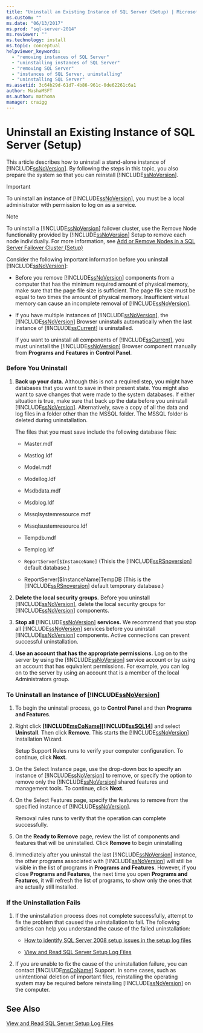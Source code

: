 ```yaml
---
title: "Uninstall an Existing Instance of SQL Server (Setup) | Microsoft Docs"
ms.custom: ""
ms.date: "06/13/2017"
ms.prod: "sql-server-2014"
ms.reviewer: ""
ms.technology: install
ms.topic: conceptual
helpviewer_keywords: 
  - "removing instances of SQL Server"
  - "uninstalling instances of SQL Server"
  - "removing SQL Server"
  - "instances of SQL Server, uninstalling"
  - "uninstalling SQL Server"
ms.assetid: 3c64b29d-61d7-4b86-961c-0de62261c6a1
author: MashaMSFT
ms.author: mathoma
manager: craigg
---
```

# Uninstall an Existing Instance of SQL Server (Setup)
  This article describes how to uninstall a stand-alone instance of [!INCLUDE[ssNoVersion](../../includes/ssnoversion-md.md)]. By following the steps in this topic, you also prepare the system so that you can reinstall [!INCLUDE[ssNoVersion](../../includes/ssnoversion-md.md)].  
  
> [!IMPORTANT]  
>  To uninstall an instance of [!INCLUDE[ssNoVersion](../../includes/ssnoversion-md.md)], you must be a local administrator with permission to log on as a service.  
  
> [!NOTE]  
>  To uninstall a [!INCLUDE[ssNoVersion](../../includes/ssnoversion-md.md)] failover cluster, use the Remove Node functionality provided by [!INCLUDE[ssNoVersion](../../includes/ssnoversion-md.md)] Setup to remove each node individually. For more information, see [Add or Remove Nodes in a SQL Server Failover Cluster &#40;Setup&#41;](../failover-clusters/install/add-or-remove-nodes-in-a-sql-server-failover-cluster-setup.md)  
  
 Consider the following important information before you uninstall [!INCLUDE[ssNoVersion](../../includes/ssnoversion-md.md)]:  
  
-   Before you remove [!INCLUDE[ssNoVersion](../../includes/ssnoversion-md.md)] components from a computer that has the minimum required amount of physical memory, make sure that the page file size is sufficient. The page file size must be equal to two times the amount of physical memory. Insufficient virtual memory can cause an incomplete removal of [!INCLUDE[ssNoVersion](../../includes/ssnoversion-md.md)].  
  
-   If you have multiple instances of [!INCLUDE[ssNoVersion](../../includes/ssnoversion-md.md)], the [!INCLUDE[ssNoVersion](../../includes/ssnoversion-md.md)] Browser uninstalls automatically when the last instance of [!INCLUDE[ssCurrent](../../includes/sscurrent-md.md)] is uninstalled.  
  
     If you want to uninstall all components of [!INCLUDE[ssCurrent](../../includes/sscurrent-md.md)], you must uninstall the [!INCLUDE[ssNoVersion](../../includes/ssnoversion-md.md)] Browser component manually from **Programs and Features** in **Control Panel**.  
  
### Before You Uninstall  
  
1.  **Back up your data.** Although this is not a required step, you might have databases that you want to save in their present state. You might also want to save changes that were made to the system databases. If either situation is true, make sure that back up the data before you uninstall [!INCLUDE[ssNoVersion](../../includes/ssnoversion-md.md)]. Alternatively, save a copy of all the data and log files in a folder other than the MSSQL folder. The MSSQL folder is deleted during uninstallation.  
  
     The files that you must save include the following database files:  
  
    -   Master.mdf  
  
    -   Mastlog.ldf  
  
    -   Model.mdf  
  
    -   Modellog.ldf  
  
    -   Msdbdata.mdf  
  
    -   Msdblog.ldf  
  
    -   Mssqlsystemresource.mdf  
  
    -   Mssqlsustemresource.ldf  
  
    -   Tempdb.mdf  
  
    -   Templog.ldf  
  
    -   `ReportServer[$InstanceName]` (Thisis the [!INCLUDE[ssRSnoversion](../../includes/ssrsnoversion-md.md)] default database.)  
  
    -   ReportServer[$InstanceName]TempDB (This is the [!INCLUDE[ssRSnoversion](../../includes/ssrsnoversion-md.md)] default temporary database.)  
  
2.  **Delete the local security groups.** Before you uninstall [!INCLUDE[ssNoVersion](../../includes/ssnoversion-md.md)], delete the local security groups for [!INCLUDE[ssNoVersion](../../includes/ssnoversion-md.md)] components.  
  
3.  **Stop all**  [!INCLUDE[ssNoVersion](../../includes/ssnoversion-md.md)] **services.** We recommend that you stop all [!INCLUDE[ssNoVersion](../../includes/ssnoversion-md.md)] services before you uninstall [!INCLUDE[ssNoVersion](../../includes/ssnoversion-md.md)] components. Active connections can prevent successful uninstallation.  
  
4.  **Use an account that has the appropriate permissions.** Log on to the server by using the [!INCLUDE[ssNoVersion](../../includes/ssnoversion-md.md)] service account or by using an account that has equivalent permissions. For example, you can log on to the server by using an account that is a member of the local Administrators group.  
  
### To Uninstall an Instance of [!INCLUDE[ssNoVersion](../../includes/ssnoversion-md.md)]  
  
1.  To begin the uninstall process, go to **Control Panel** and then **Programs and Features**.  
  
2.  Right click **[!INCLUDE[msCoName](../../includes/msconame-md.md)][!INCLUDE[ssSQL14](../../includes/sssql14-md.md)]** and select **Uninstall**. Then click **Remove**. This starts the [!INCLUDE[ssNoVersion](../../includes/ssnoversion-md.md)] Installation Wizard.  
  
     Setup Support Rules runs to verify your computer configuration. To continue, click **Next**.  
  
3.  On the Select Instance page, use the drop-down box to specify an instance of [!INCLUDE[ssNoVersion](../../includes/ssnoversion-md.md)] to remove, or specify the option to remove only the [!INCLUDE[ssNoVersion](../../includes/ssnoversion-md.md)] shared features and management tools. To continue, click **Next**.  
  
4.  On the Select Features page, specify the features to remove from the specified instance of [!INCLUDE[ssNoVersion](../../includes/ssnoversion-md.md)].  
  
     Removal rules runs to verify that the operation can complete successfully.  
  
5.  On the **Ready to Remove** page, review the list of components and features that will be uninstalled. Click **Remove** to begin uninstalling  
  
6.  Immediately after you uninstall the last [!INCLUDE[ssNoVersion](../../includes/ssnoversion-md.md)] instance, the other programs associated with [!INCLUDE[ssNoVersion](../../includes/ssnoversion-md.md)] will still be visible in the list of programs in **Programs and Features**. However, if you close **Programs and Features**, the next time you open **Programs and Features**, it will refresh the list of programs, to show only the ones that are actually still installed.  
  
### If the Uninstallation Fails  
  
1.  If the uninstallation process does not complete successfully, attempt to fix the problem that caused the uninstallation to fail. The following articles can help you understand the cause of the failed uninstallation:  
  
    -   [How to identify SQL Server 2008 setup issues in the setup log files](https://support.microsoft.com/kb/955396/en-us)  
  
    -   [View and Read SQL Server Setup Log Files](../../database-engine/install-windows/view-and-read-sql-server-setup-log-files.md)  
  
2.  If you are unable to fix the cause of the uninstallation failure, you can contact [!INCLUDE[msCoName](../../includes/msconame-md.md)] Support. In some cases, such as unintentional deletion of important files, reinstalling the operating system may be required before reinstalling [!INCLUDE[ssNoVersion](../../includes/ssnoversion-md.md)] on the computer.  
  
## See Also  
 [View and Read SQL Server Setup Log Files](../../database-engine/install-windows/view-and-read-sql-server-setup-log-files.md)  
  
  
